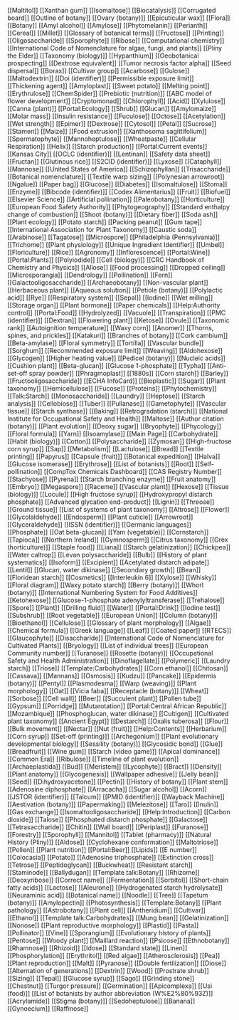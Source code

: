 [[Maltitol]]
[[Xanthan gum]]
[[Isomaltose]]
[[Biocatalysis]]
[[Corrugated board]]
[[Outline of botany]]
[[Ovary (botany)]]
[[Epicuticular wax]]
[[Flora]]
[[Botany]]
[[Amyl alcohol]]
[[Amylose]]
[[Phytomelanin]]
[[Perianth]]
[[Cereal]]
[[Millet]]
[[Glossary of botanical terms]]
[[Fructose]]
[[Printing]]
[[Oligosaccharide]]
[[Sporophyte]]
[[Ribose]]
[[Computational chemistry]]
[[International Code of Nomenclature for algae, fungi, and plants]]
[[Pliny the Elder]]
[[Taxonomy (biology)]]
[[Hypanthium]]
[[Geobotanical prospecting]]
[[Dextrose equivalent]]
[[Tumor necrosis factor alpha]]
[[Seed dispersal]]
[[Borax]]
[[Cultivar group]]
[[Acarbose]]
[[Gulose]]
[[Maltodextrin]]
[[Doi (identifier)]]
[[Permissible exposure limit]]
[[Thickening agent]]
[[Amyloplast]]
[[Sweet potato]]
[[Melting point]]
[[Erythrulose]]
[[ChemSpider]]
[[Prebiotic (nutrition)]]
[[ABC model of flower development]]
[[Cryptomonad]]
[[Chlorophyll]]
[[Acid]]
[[Xylulose]]
[[Canna (plant)]]
[[Portal:Ecology]]
[[Shrub]]
[[Glucan]]
[[Amylomaize]]
[[Molar mass]]
[[Insulin resistance]]
[[Fuculose]]
[[Octose]]
[[Acetylation]]
[[Wet strength]]
[[Epimer]]
[[Dextrose]]
[[Cytosol]]
[[Petal]]
[[Sucrose]]
[[Stamen]]
[[Maize]]
[[Food extrusion]]
[[Xanthosoma sagittifolium]]
[[Spermatophyte]]
[[Mannoheptulose]]
[[Wheatpaste]]
[[Cellular Respiration]]
[[Helix]]
[[Starch production]]
[[Portal:Current events]]
[[Kansas City]]
[[OCLC (identifier)]]
[[Lentinan]]
[[Safety data sheet]]
[[Fructan]]
[[Glutinous rice]]
[[S2CID (identifier)]]
[[Lyxose]]
[[Cataphyll]]
[[Mannose]]
[[United States of America]]
[[Schizophyllan]]
[[Trisaccharide]]
[[Botanical nomenclature]]
[[Textile warp sizing]]
[[Polynesian arrowroot]]
[[Ngalue]]
[[Paper bag]]
[[Glucose]]
[[Diabetes]]
[[Isomaltulose]]
[[Stoma]]
[[Enzyme]]
[[Bibcode (identifier)]]
[[Codex Alimentarius]]
[[Fruit]]
[[Biofuel]]
[[Elsevier Science]]
[[Artificial pollination]]
[[Paleobotany]]
[[Horticulture]]
[[European Food Safety Authority]]
[[Phytogeography]]
[[Standard enthalpy change of combustion]]
[[Shoot (botany)]]
[[Dietary fiber]]
[[Soda ash]]
[[Plant ecology]]
[[Potato starch]]
[[Packing peanut]]
[[Gum tape]]
[[International Association for Plant Taxonomy]]
[[Caustic soda]]
[[Arabinose]]
[[Tagatose]]
[[Microspore]]
[[Philadelphia (Pennsylvania)]]
[[Trichome]]
[[Plant physiology]]
[[Unique Ingredient Identifier]]
[[Umbel]]
[[Floriculture]]
[[Rice]]
[[Agronomy]]
[[Inflorescence]]
[[Portal:Wine]]
[[Portal:Plants]]
[[Polyiodide]]
[[Cell (biology)]]
[[CRC Handbook of Chemistry and Physics]]
[[Allose]]
[[Food processing]]
[[Dropped ceiling]]
[[Microsporangia]]
[[Dendrology]]
[[Pollination]]
[[Fern]]
[[Galactooligosaccharide]]
[[Archaeobotany]]
[[Non-vascular plant]]
[[Herbaceous plant]]
[[Aqueous solution]]
[[Petiole (botany)]]
[[Polylactic acid]]
[[Rye]]
[[Respiratory system]]
[[Sepal]]
[[Iodine]]
[[Wet milling]]
[[Storage organ]]
[[Plant hormone]]
[[Paper chemicals]]
[[Help:Authority control]]
[[Portal:Food]]
[[Hydrolyzed]]
[[Vacuole]]
[[Transpiration]]
[[PMC (identifier)]]
[[Dextran]]
[[Flowering plant]]
[[Ketose]]
[[Ovule]]
[[Taxonomic rank]]
[[Autoignition temperature]]
[[Waxy corn]]
[[Anomer]]
[[Thorns, spines, and prickles]]
[[Katakuri]]
[[Branches of botany]]
[[Cork cambium]]
[[Beta-amylase]]
[[Floral symmetry]]
[[Tortilla]]
[[Vascular bundle]]
[[Sorghum]]
[[Recommended exposure limit]]
[[Weaving]]
[[Aldohexose]]
[[Glycogen]]
[[Higher heating value]]
[[Pedicel (botany)]]
[[Nucleic acids]]
[[Cushion plant]]
[[Beta-glucan]]
[[Glucose 1-phosphate]]
[[Typha]]
[[Anti-set-off spray powder]]
[[Phragmoplast]]
[[1880s]]
[[Corn starch]]
[[Barley]]
[[Fructooligosaccharide]]
[[ECHA InfoCard]]
[[Bioplastic]]
[[Sugar]]
[[Plant taxonomy]]
[[Hemicellulose]]
[[Fucose]]
[[Proteins]]
[[Phytochemistry]]
[[Talk:Starch]]
[[Monosaccharide]]
[[Laundry]]
[[Heptose]]
[[Starch analysis]]
[[Cellobiose]]
[[Tuber]]
[[Pullanase]]
[[Gametophyte]]
[[Vascular tissue]]
[[Starch synthase]]
[[Baking]]
[[Retrogradation (starch)]]
[[National Institute for Occupational Safety and Health]]
[[Maltose]]
[[Author citation (botany)]]
[[Plant evolution]]
[[Deoxy sugar]]
[[Bryophyte]]
[[Phycology]]
[[Floral formula]]
[[Yarn]]
[[Isoamylase]]
[[Main Page]]
[[Carbohydrate]]
[[Habit (biology)]]
[[Cotton]]
[[Polysaccharide]]
[[Zymosan]]
[[High-fructose corn syrup]]
[[Sap]]
[[Metabolism]]
[[Lactulose]]
[[Bread]]
[[Textile printing]]
[[Papyrus]]
[[Capsule (fruit)]]
[[Botanical expedition]]
[[Halva]]
[[Glucose isomerase]]
[[Erythrose]]
[[List of botanists]]
[[Root]]
[[Self-pollination]]
[[CompTox Chemicals Dashboard]]
[[CAS Registry Number]]
[[Stachyose]]
[[Pyrena]]
[[Starch branching enzyme]]
[[Fruit anatomy]]
[[Embryo]]
[[Megaspore]]
[[Raceme]]
[[Vascular plant]]
[[Hexose]]
[[Tissue (biology)]]
[[Locule]]
[[High fructose syrup]]
[[Hydroxypropyl distarch phosphate]]
[[Advanced glycation end-product]]
[[Lignin]]
[[Threose]]
[[Ground tissue]]
[[List of systems of plant taxonomy]]
[[Altrose]]
[[Flower]]
[[Glycolaldehyde]]
[[Endosperm]]
[[Plant cuticle]]
[[Arrowroot]]
[[Glyceraldehyde]]
[[ISSN (identifier)]]
[[Germanic languages]]
[[Phosphate]]
[[Oat beta-glucan]]
[[Yam (vegetable)]]
[[Cornstarch]]
[[Tapioca]]
[[Northern Ireland]]
[[Gymnosperm]]
[[Citrus taxonomy]]
[[Grex (horticulture)]]
[[Staple food]]
[[Liana]]
[[Starch gelatinization]]
[[Chickpea]]
[[Water caltrop]]
[[Levan polysaccharide]]
[[Bulb]]
[[History of plant systematics]]
[[Isoform]]
[[Excipient]]
[[Acetylated distarch adipate]]
[[Lentil]]
[[Glucan, water dikinase]]
[[Secondary growth]]
[[Bean]]
[[Floridean starch]]
[[Cosmetics]]
[[Interleukin 6]]
[[Xylose]]
[[Whisky]]
[[Floral diagram]]
[[Waxy potato starch]]
[[Berry (botany)]]
[[Whorl (botany)]]
[[International Numbering System for Food Additives]]
[[Ketohexose]]
[[Glucose-1-phosphate adenylyltransferase]]
[[Trehalose]]
[[Spore]]
[[Plant]]
[[Drilling fluid]]
[[Water]]
[[Portal:Drink]]
[[Iodine test]]
[[Subshrub]]
[[Root vegetable]]
[[European Union]]
[[Column (botany)]]
[[Bioethanol]]
[[Cellulose]]
[[Glossary of plant morphology]]
[[Algae]]
[[Chemical formula]]
[[Greek language]]
[[Leaf]]
[[Coated paper]]
[[RTECS]]
[[Glaucophyte]]
[[Disaccharide]]
[[International Code of Nomenclature for Cultivated Plants]]
[[Bryology]]
[[List of individual trees]]
[[European Community number]]
[[Turanose]]
[[Rosette (botany)]]
[[Occupational Safety and Health Administration]]
[[Dinoflagellate]]
[[Polymeric]]
[[Laundry starch]]
[[Triose]]
[[Template:Carbohydrates]]
[[Corn ethanol]]
[[Chitosan]]
[[Cassava]]
[[Mannans]]
[[Osmosis]]
[[Kudzu]]
[[Pancake]]
[[Epidermis (botany)]]
[[Pentyl]]
[[Plasmodesma]]
[[Warp (weaving)]]
[[Plant morphology]]
[[Oat]]
[[Vicia faba]]
[[Receptacle (botany)]]
[[Wheat]]
[[Sorbose]]
[[Cell wall]]
[[Beer]]
[[Succulent plant]]
[[Pollen tube]]
[[Gypsum]]
[[Porridge]]
[[Mutarotation]]
[[Portal:Central African Republic]]
[[Mozambique]]
[[Phosphoglucan, water dikinase]]
[[Cultigen]]
[[Cultivated plant taxonomy]]
[[Ancient Egypt]]
[[Destarch]]
[[Oxalis tuberosa]]
[[Flour]]
[[Bulk movement]]
[[Nectar]]
[[Nut (fruit)]]
[[Help:Contents]]
[[Herbarium]]
[[Corn syrup]]
[[Set-off (printing)]]
[[Archegonium]]
[[Plant evolutionary developmental biology]]
[[Sessility (botany)]]
[[Glycosidic bond]]
[[Glue]]
[[Breadfruit]]
[[Wine gum]]
[[Starch (video game)]]
[[Apical dominance]]
[[Common Era]]
[[Ribulose]]
[[Timeline of plant evolution]]
[[Archaeplastida]]
[[Bud]]
[[Meristem]]
[[Lycophyte]]
[[Bract]]
[[Density]]
[[Plant anatomy]]
[[Glycogenesis]]
[[Wallpaper adhesive]]
[[Jelly bean]]
[[Seed]]
[[Dihydroxyacetone]]
[[Pectin]]
[[History of botany]]
[[Plant stem]]
[[Adenosine diphosphate]]
[[Arracacha]]
[[Sugar alcohol]]
[[Acorn]]
[[JSTOR (identifier)]]
[[Talcum]]
[[PMID (identifier)]]
[[Wayback Machine]]
[[Aestivation (botany)]]
[[Papermaking]]
[[Melezitose]]
[[Taro]]
[[Inulin]]
[[Gas exchange]]
[[Isomaltooligosaccharide]]
[[Help:Introduction]]
[[Carbon dioxide]]
[[Talose]]
[[Phosphated distarch phosphate]]
[[Galactose]]
[[Tetrasaccharide]]
[[Chitin]]
[[Wall board]]
[[Periplast]]
[[Furanose]]
[[Forestry]]
[[Sporophyll]]
[[Mannitol]]
[[Tablet (pharmacy)]]
[[Natural History (Pliny)]]
[[Aldose]]
[[Cyclohexane conformation]]
[[Maltotriose]]
[[Pollen]]
[[Plant nutrition]]
[[Portal:Beer]]
[[Lipids]]
[[E number]]
[[Colocasia]]
[[Potato]]
[[Adenosine triphosphate]]
[[Extinction cross]]
[[Tetrose]]
[[Peptidoglycan]]
[[Buckwheat]]
[[Resistant starch]]
[[Staminode]]
[[Ballydugan]]
[[Template talk:Botany]]
[[Rhizome]]
[[Deoxyribose]]
[[Correct name]]
[[Fermentation]]
[[Sorbitol]]
[[Short-chain fatty acids]]
[[Lactose]]
[[Aleurone]]
[[Hydrogenated starch hydrolysate]]
[[Neuraminic acid]]
[[Botanical name]]
[[Noodle]]
[[Tree]]
[[Tapetum (botany)]]
[[Amylopectin]]
[[Photosynthesis]]
[[Template:Botany]]
[[Plant pathology]]
[[Astrobotany]]
[[Plant cell]]
[[Antheridium]]
[[Cultivar]]
[[Ethanol]]
[[Template talk:Carbohydrates]]
[[Mung bean]]
[[Gelatinization]]
[[Nonose]]
[[Plant reproductive morphology]]
[[Plastid]]
[[Pasta]]
[[Pollinator]]
[[Vine]]
[[Sporangium]]
[[Evolutionary history of plants]]
[[Pentose]]
[[Woody plant]]
[[Maillard reaction]]
[[Psicose]]
[[Ethnobotany]]
[[Rhamnose]]
[[Rhizoid]]
[[Idose]]
[[Standard state]]
[[Linen]]
[[Phosphorylation]]
[[Erythritol]]
[[Red algae]]
[[Atherosclerosis]]
[[Pea]]
[[Plant reproduction]]
[[Malt]]
[[Pyranose]]
[[Double fertilization]]
[[Diose]]
[[Alternation of generations]]
[[Dextrin]]
[[Wood]]
[[Prostrate shrub]]
[[Sizing]]
[[Tepal]]
[[Glucose syrup]]
[[Sago]]
[[Grinding stone]]
[[Chestnut]]
[[Turgor pressure]]
[[Germination]]
[[Apicomplexa]]
[[Usi (food)]]
[[List of botanists by author abbreviation (W%E2%80%93Z)]]
[[Acrylamide]]
[[Stigma (botany)]]
[[Sedoheptulose]]
[[Banana]]
[[Gynoecium]]
[[Raffinose]]
